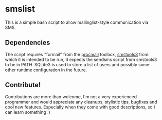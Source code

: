 smslist
=======
This is a simple bash script to allow mailinglist-style communication via SMS.

Dependencies
------------
The script requires "formail" from the [procmail](http://www.procmail.org/)
toolbox, [smstools3](http://smstools3.kekekasvi.com/) from which it is
intended to be run, it expects the sendsms script from smstools3 to be in
PATH. SQLite3 is used to store a list of users and possibly some other runtime
configuration in the future.

Contribute!
-----------
Contributions are more than welcome, I'm not a very experienced programmer and
would appreciate any cleanups, stylistic tips, bugfixes and cool new features.
Especially when they come with good descriptions, so I can learn something :)
